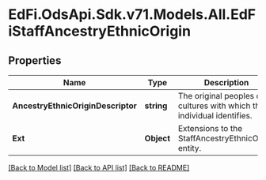 # EdFi.OdsApi.Sdk.v71.Models.All.EdFiStaffAncestryEthnicOrigin

## Properties

Name | Type | Description | Notes
------------ | ------------- | ------------- | -------------
**AncestryEthnicOriginDescriptor** | **string** | The original peoples or cultures with which the individual identifies. | 
**Ext** | **Object** | Extensions to the StaffAncestryEthnicOrigin entity. | [optional] 

[[Back to Model list]](../README.md#documentation-for-models) [[Back to API list]](../README.md#documentation-for-api-endpoints) [[Back to README]](../README.md)

